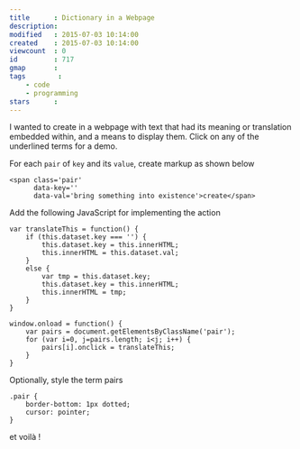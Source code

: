 ```yaml
---
title      : Dictionary in a Webpage
description: 
modified   : 2015-07-03 10:14:00
created    : 2015-07-03 10:14:00
viewcount  : 0
id         : 717
gmap       : 
tags        :
    - code
    - programming
stars      : 
---
```


I wanted to <span class='pair' data-key='' data-val='bring something into existence'>create</span> in a webpage with text that had its meaning or translation <span class='pair' data-key='' data-val='fixed firmly and deeply into the surrounding mass'>embedded</span> within, and a means to display them. Click on any of the underlined terms for a demo.

For each `pair` of `key` and its `value`, create markup as shown below

	<span class='pair' 
		  data-key='' 
		  data-val='bring something into existence'>create</span>
	
Add the following JavaScript for implementing the action

	var translateThis = function() {
		if (this.dataset.key === '') {
			this.dataset.key = this.innerHTML;
			this.innerHTML = this.dataset.val;
		}
		else {
			var tmp = this.dataset.key;
			this.dataset.key = this.innerHTML;
			this.innerHTML = tmp;
		}
	}
	
	window.onload = function() {
		var pairs = document.getElementsByClassName('pair');
		for (var i=0, j=pairs.length; i<j; i++) {
			pairs[i].onclick = translateThis;
		}
	}
	
Optionally, style the term pairs

	.pair {
		border-bottom: 1px dotted;
		cursor: pointer;
	}
	
et voilà !

